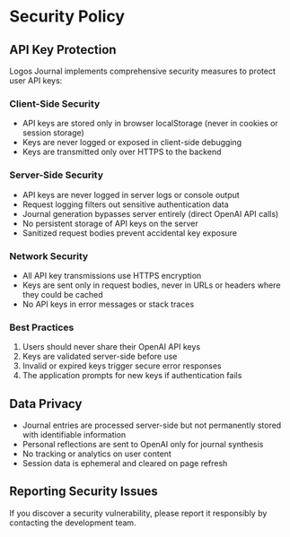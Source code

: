 # Security Policy

## API Key Protection

Logos Journal implements comprehensive security measures to protect user API keys:

### Client-Side Security
- API keys are stored only in browser localStorage (never in cookies or session storage)
- Keys are never logged or exposed in client-side debugging
- Keys are transmitted only over HTTPS to the backend

### Server-Side Security
- API keys are never logged in server logs or console output
- Request logging filters out sensitive authentication data
- Journal generation bypasses server entirely (direct OpenAI API calls)
- No persistent storage of API keys on the server
- Sanitized request bodies prevent accidental key exposure

### Network Security
- All API key transmissions use HTTPS encryption
- Keys are sent only in request bodies, never in URLs or headers where they could be cached
- No API keys in error messages or stack traces

### Best Practices
1. Users should never share their OpenAI API keys
2. Keys are validated server-side before use
3. Invalid or expired keys trigger secure error responses
4. The application prompts for new keys if authentication fails

## Data Privacy

- Journal entries are processed server-side but not permanently stored with identifiable information
- Personal reflections are sent to OpenAI only for journal synthesis
- No tracking or analytics on user content
- Session data is ephemeral and cleared on page refresh

## Reporting Security Issues

If you discover a security vulnerability, please report it responsibly by contacting the development team.